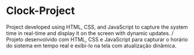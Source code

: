 # Clock-Project
Project developed using HTML, CSS, and JavaScript to capture the system time in real-time and display it on the screen with dynamic updates. / Projeto desenvolvido com HTML, CSS e JavaScript para capturar o horário do sistema em tempo real e exibi-lo na tela com atualização dinâmica.
